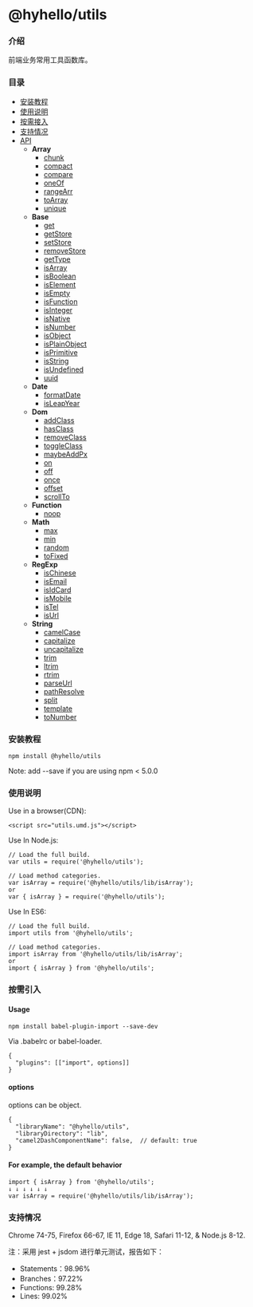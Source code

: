 # @hyhello/utils

### 介绍

前端业务常用工具函数库。

### 目录

- [安装教程](#安装教程)
- [使用说明](#使用说明)
- [按需接入](#按需接入)
- [支持情况](#支持情况)
- [API](#)
  - **Array**
    - [chunk](https://code.cestc.cn/cestc_wh/data_center/web-frontEnd/utils/-/blob/master/packages/Array/chunk/README.md)
    - [compact](https://code.cestc.cn/cestc_wh/data_center/web-frontEnd/utils/-/blob/master/packages/Array/compact/README.md)
    - [compare](https://code.cestc.cn/cestc_wh/data_center/web-frontEnd/utils/-/blob/master/packages/Array/compare/README.md)
    - [oneOf](https://code.cestc.cn/cestc_wh/data_center/web-frontEnd/utils/-/blob/master/packages/Array/oneOf/README.md)
    - [rangeArr](https://code.cestc.cn/cestc_wh/data_center/web-frontEnd/utils/-/blob/master/packages/Array/rangeArr/README.md)
    - [toArray](https://code.cestc.cn/cestc_wh/data_center/web-frontEnd/utils/-/blob/master/packages/Array/toArray/README.md)
    - [unique](https://code.cestc.cn/cestc_wh/data_center/web-frontEnd/utils/-/blob/master/packages/Array/unique/README.md)
  - **Base**
    - [get](https://code.cestc.cn/cestc_wh/data_center/web-frontEnd/utils/-/blob/master/packages/Base/get/README.md)
    - [getStore](https://code.cestc.cn/cestc_wh/data_center/web-frontEnd/utils/-/blob/master/packages/Base/getStore/README.md)
    - [setStore](https://code.cestc.cn/cestc_wh/data_center/web-frontEnd/utils/-/blob/master/packages/Base/setStore/README.md)
    - [removeStore](https://code.cestc.cn/cestc_wh/data_center/web-frontEnd/utils/-/blob/master/packages/Base/removeStore/README.md)
    - [getType](https://code.cestc.cn/cestc_wh/data_center/web-frontEnd/utils/-/blob/master/packages/Base/getType/README.md)
    - [isArray](https://code.cestc.cn/cestc_wh/data_center/web-frontEnd/utils/-/blob/master/packages/Base/isArray/README.md)
    - [isBoolean](https://code.cestc.cn/cestc_wh/data_center/web-frontEnd/utils/-/blob/master/packages/Base/isBoolean/README.md)
    - [isElement](https://code.cestc.cn/cestc_wh/data_center/web-frontEnd/utils/-/blob/master/packages/Base/isElement/README.md)
    - [isEmpty](https://code.cestc.cn/cestc_wh/data_center/web-frontEnd/utils/-/blob/master/packages/Base/isEmpty/README.md)
    - [isFunction](https://code.cestc.cn/cestc_wh/data_center/web-frontEnd/utils/-/blob/master/packages/Base/isFunction/README.md)
    - [isInteger](https://code.cestc.cn/cestc_wh/data_center/web-frontEnd/utils/-/blob/master/packages/Base/isInteger/README.md)
    - [isNative](https://code.cestc.cn/cestc_wh/data_center/web-frontEnd/utils/-/blob/master/packages/Base/isNative/README.md)
    - [isNumber](https://code.cestc.cn/cestc_wh/data_center/web-frontEnd/utils/-/blob/master/packages/Base/isNumber/README.md)
    - [isObject](https://code.cestc.cn/cestc_wh/data_center/web-frontEnd/utils/-/blob/master/packages/Base/isObject/README.md)
    - [isPlainObject](https://code.cestc.cn/cestc_wh/data_center/web-frontEnd/utils/-/blob/master/packages/Base/isPlainObject/README.md)
    - [isPrimitive](https://code.cestc.cn/cestc_wh/data_center/web-frontEnd/utils/-/blob/master/packages/Base/isPrimitive/README.md)
    - [isString](https://code.cestc.cn/cestc_wh/data_center/web-frontEnd/utils/-/blob/master/packages/Base/isString/README.md)
    - [isUndefined](https://code.cestc.cn/cestc_wh/data_center/web-frontEnd/utils/-/blob/master/packages/Base/isUndefined/README.md)
    - [uuid](https://code.cestc.cn/cestc_wh/data_center/web-frontEnd/utils/-/blob/master/packages/Base/uuid/README.md)
  - **Date**
    - [formatDate](https://code.cestc.cn/cestc_wh/data_center/web-frontEnd/utils/-/blob/master/packages/Date/formatDate/README.md)
    - [isLeapYear](https://code.cestc.cn/cestc_wh/data_center/web-frontEnd/utils/-/blob/master/packages/Date/isLeapYear/README.md)
  - **Dom**
    - [addClass](https://code.cestc.cn/cestc_wh/data_center/web-frontEnd/utils/-/blob/master/packages/Dom/addClass/README.md)
    - [hasClass](https://code.cestc.cn/cestc_wh/data_center/web-frontEnd/utils/-/blob/master/packages/Dom/hasClass/README.md)
    - [removeClass](https://code.cestc.cn/cestc_wh/data_center/web-frontEnd/utils/-/blob/master/packages/Dom/removeClass/README.md)
    - [toggleClass](https://code.cestc.cn/cestc_wh/data_center/web-frontEnd/utils/-/blob/master/packages/Dom/toggleClass/README.md)
    - [maybeAddPx](https://code.cestc.cn/cestc_wh/data_center/web-frontEnd/utils/-/blob/master/packages/Dom/maybeAddPx/README.md)
    - [on](https://code.cestc.cn/cestc_wh/data_center/web-frontEnd/utils/-/blob/master/packages/Dom/on/README.md)
    - [off](https://code.cestc.cn/cestc_wh/data_center/web-frontEnd/utils/-/blob/master/packages/Dom/off/README.md)
    - [once](https://code.cestc.cn/cestc_wh/data_center/web-frontEnd/utils/-/blob/master/packages/Dom/once/README.md)
    - [offset](https://code.cestc.cn/cestc_wh/data_center/web-frontEnd/utils/-/blob/master/packages/Dom/offset/README.md)
    - [scrollTo](https://code.cestc.cn/cestc_wh/data_center/web-frontEnd/utils/-/blob/master/packages/Dom/scrollTo/README.md)
  - **Function**
    - [noop](https://code.cestc.cn/cestc_wh/data_center/web-frontEnd/utils/-/blob/master/packages/Function/noop/README.md)
  - **Math**
    - [max](https://code.cestc.cn/cestc_wh/data_center/web-frontEnd/utils/-/blob/master/packages/Math/max/README.md)
    - [min](https://code.cestc.cn/cestc_wh/data_center/web-frontEnd/utils/-/blob/master/packages/Math/min/README.md)
    - [random](https://code.cestc.cn/cestc_wh/data_center/web-frontEnd/utils/-/blob/master/packages/Math/random/README.md)
    - [toFixed](https://code.cestc.cn/cestc_wh/data_center/web-frontEnd/utils/-/blob/master/packages/Math/toFixed/README.md)
  - **RegExp**
    - [isChinese](https://code.cestc.cn/cestc_wh/data_center/web-frontEnd/utils/-/blob/master/packages/RegExp/isChinese/README.md)
    - [isEmail](https://code.cestc.cn/cestc_wh/data_center/web-frontEnd/utils/-/blob/master/packages/RegExp/isEmail/README.md)
    - [isIdCard](https://code.cestc.cn/cestc_wh/data_center/web-frontEnd/utils/-/blob/master/packages/RegExp/isIdCard/README.md)
    - [isMobile](https://code.cestc.cn/cestc_wh/data_center/web-frontEnd/utils/-/blob/master/packages/RegExp/isMobile/README.md)
    - [isTel](https://code.cestc.cn/cestc_wh/data_center/web-frontEnd/utils/-/blob/master/packages/RegExp/isTel/README.md)
    - [isUrl](https://code.cestc.cn/cestc_wh/data_center/web-frontEnd/utils/-/blob/master/packages/RegExp/isUrl/README.md)
  - **String**
    - [camelCase](https://code.cestc.cn/cestc_wh/data_center/web-frontEnd/utils/-/blob/master/packages/String/camelCase/README.md)
    - [capitalize](https://code.cestc.cn/cestc_wh/data_center/web-frontEnd/utils/-/blob/master/packages/String/capitalize/README.md)
    - [uncapitalize](https://code.cestc.cn/cestc_wh/data_center/web-frontEnd/utils/-/blob/master/packages/String/uncapitalize/README.md)
    - [trim](https://code.cestc.cn/cestc_wh/data_center/web-frontEnd/utils/-/blob/master/packages/String/trim/README.md)
    - [ltrim](https://code.cestc.cn/cestc_wh/data_center/web-frontEnd/utils/-/blob/master/packages/String/ltrim/README.md)
    - [rtrim](https://code.cestc.cn/cestc_wh/data_center/web-frontEnd/utils/-/blob/master/packages/String/rtrim/README.md)
    - [parseUrl](https://code.cestc.cn/cestc_wh/data_center/web-frontEnd/utils/-/blob/master/packages/String/parseUrl/README.md)
    - [pathResolve](https://code.cestc.cn/cestc_wh/data_center/web-frontEnd/utils/-/blob/master/packages/String/pathResolve/README.md)
    - [split](https://code.cestc.cn/cestc_wh/data_center/web-frontEnd/utils/-/blob/master/packages/String/split/README.md)
    - [template](https://code.cestc.cn/cestc_wh/data_center/web-frontEnd/utils/-/blob/master/packages/String/template/README.md)
    - [toNumber](https://code.cestc.cn/cestc_wh/data_center/web-frontEnd/utils/-/blob/master/packages/String/toNumber/README.md)

### 安装教程

```nodejs
npm install @hyhello/utils
```

Note: add --save if you are using npm < 5.0.0

### 使用说明

Use in a browser(CDN):

```nodejs
<script src="utils.umd.js"></script>
```

Use In Node.js:

```nodejs
// Load the full build.
var utils = require('@hyhello/utils');

// Load method categories.
var isArray = require('@hyhello/utils/lib/isArray');
or
var { isArray } = require('@hyhello/utils');
```

Use In ES6:

```nodejs
// Load the full build.
import utils from '@hyhello/utils';

// Load method categories.
import isArray from '@hyhello/utils/lib/isArray';
or
import { isArray } from '@hyhello/utils';
```

### 按需引入

#### Usage

```nodejs
npm install babel-plugin-import --save-dev
```

Via .babelrc or babel-loader.

```nodejs
{
  "plugins": [["import", options]]
}
```

#### options

options can be object.

```nodejs
{
  "libraryName": "@hyhello/utils",
  "libraryDirectory": "lib",
  "camel2DashComponentName": false,  // default: true
}
```

#### For example, the default behavior

```nodejs
import { isArray } from '@hyhello/utils';
↓ ↓ ↓ ↓ ↓ ↓
var isArray = require('@hyhello/utils/lib/isArray');
```

### 支持情况

Chrome 74-75, Firefox 66-67, IE 11, Edge 18, Safari 11-12, & Node.js 8-12.

注：采用 jest + jsdom 进行单元测试，报告如下：

- Statements：98.96%
- Branches：97.22%
- Functions: 99.28%
- Lines: 99.02%
